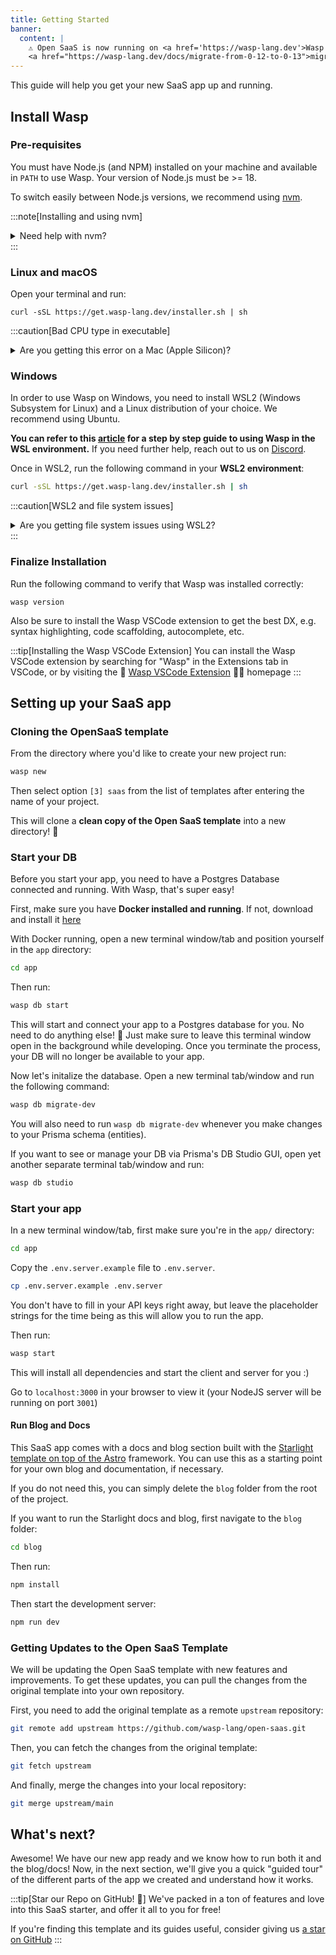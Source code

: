 ```yaml
---
title: Getting Started
banner:
  content: |
    ⚠️ Open SaaS is now running on <a href='https://wasp-lang.dev'>Wasp v0.13</a>! If you're running an older version of Open SaaS, please follow the 
    <a href="https://wasp-lang.dev/docs/migrate-from-0-12-to-0-13">migration instructions here</a> ⚠️
---
```


This guide will help you get your new SaaS app up and running.

## Install Wasp

### Pre-requisites

You must have Node.js (and NPM) installed on your machine and available in `PATH` to use Wasp.
Your version of Node.js must be >= 18.

To switch easily between Node.js versions, we recommend using [nvm](https://github.com/nvm-sh/nvm).

:::note[Installing and using nvm]
<details>
  <summary>
    Need help with nvm?
  </summary>
  <div>

Install nvm via your OS package manager (`apt`, `pacman`, `homebrew`, ...) or via the [nvm](https://github.com/nvm-sh/nvm#install--update-script) install script.

Then, install a version of Node.js that you need:

```shell
nvm install 20
```

Finally, whenever you need to ensure a specific version of Node.js is used, run:

```shell
nvm use 20
```

to set the Node.js version for the current shell session.

You can run

```shell
node -v
```

to check the version of Node.js currently being used in this shell session.

Check NVM repo for more details: https://github.com/nvm-sh/nvm.

  </div>
</details>
:::


### Linux and macOS

Open your terminal and run:

```shell
curl -sSL https://get.wasp-lang.dev/installer.sh | sh
```

:::caution[Bad CPU type in executable]
<details>
  <summary>
    Are you getting this error on a Mac (Apple Silicon)?
  </summary>
Given that the wasp binary is built for x86 and not for arm64 (Apple Silicon), you'll need to install <a href='https://support.apple.com/en-us/HT211861'>Rosetta on your Mac</a> if you are using a Mac with Mx (M1, M2, ...). Rosetta is a translation process that enables users to run applications designed for x86 on arm64 (Apple Silicon). To install Rosetta, run the following command in your terminal

```bash
softwareupdate --install-rosetta
```
Once Rosetta is installed, you should be able to run Wasp without any issues.
:::

</details>

### Windows

In order to use Wasp on Windows, you need to install WSL2 (Windows Subsystem for Linux) and a Linux distribution of your choice. We recommend using Ubuntu. 

**You can refer to this [article](https://wasp-lang.dev/blog/2023/11/21/guide-windows-development-wasp-wsl) for a step by step guide to using Wasp in the WSL environment.** If you need further help, reach out to us on [Discord](https://discord.gg/rzdnErX).

Once in WSL2, run the following command in your **WSL2 environment**:
```sh
curl -sSL https://get.wasp-lang.dev/installer.sh | sh
```

:::caution[WSL2 and file system issues]
<details>
  <summary>
    Are you getting file system issues using WSL2?
  </summary>
If you are using WSL2, make sure that your Wasp project is not on the Windows file system, <b>but instead on the Linux file system</b>. Otherwise, Wasp won't be able to detect file changes, due to this <a href='https://github.com/microsoft/WSL/issues/4739'>issue in WSL2</a>.
</details>
:::  

### Finalize Installation

Run the following command to verify that Wasp was installed correctly:

```shell
wasp version
```

Also be sure to install the Wasp VSCode extension to get the best DX, e.g. syntax highlighting, code scaffolding, autocomplete, etc.

:::tip[Installing the Wasp VSCode Extension]
You can install the Wasp VSCode extension by searching for "Wasp" in the Extensions tab in VSCode, or by visiting the 🐝 [Wasp VSCode Extension](https://marketplace.visualstudio.com/items?itemName=wasp-lang.wasp) 🧑‍💻 homepage
:::

## Setting up your SaaS app

### Cloning the OpenSaaS template

From the directory where you'd like to create your new project run:
```sh
wasp new
```

Then select option `[3] saas` from the list of templates after entering the name of your project.

This will clone a **clean copy of the Open SaaS template** into a new directory! 🎉

### Start your DB

Before you start your app, you need to have a Postgres Database connected and running. With Wasp, that's super easy!

First, make sure you have **Docker installed and running**. If not, download and install it [here](https://www.docker.com/products/docker-desktop/)

With Docker running, open a new terminal window/tab and position yourself in the `app` directory:

```sh
cd app
```

Then run:

```sh
wasp db start
```

This will start and connect your app to a Postgres database for you. No need to do anything else! 🤯 Just make sure to leave this terminal window open in the background while developing. Once you terminate the process, your DB will no longer be available to your app.

Now let's initalize the database. Open a new terminal tab/window and run the following command:

```sh
wasp db migrate-dev
```

You will also need to run `wasp db migrate-dev` whenever you make changes to your Prisma schema (entities).

If you want to see or manage your DB via Prisma's DB Studio GUI, open yet another separate terminal tab/window and run:

```sh
wasp db studio
```

### Start your app

In a new terminal window/tab, first make sure you're in the `app/` directory:

```sh
cd app
```

Copy the `.env.server.example` file to `.env.server`.

```sh
cp .env.server.example .env.server
```

You don't have to fill in your API keys right away, but leave the placeholder strings for the time being as this will allow you to run the app.

Then run:

```sh
wasp start
```

This will install all dependencies and start the client and server for you :)

Go to `localhost:3000` in your browser to view it (your NodeJS server will be running on port `3001`)

#### Run Blog and Docs

This SaaS app comes with a docs and blog section built with the [Starlight template on top of the Astro](https://starlight.astro.build) framework. You can use this as a starting point for your own blog and documentation, if necessary.

If you do not need this, you can simply delete the `blog` folder from the root of the project.

If you want to run the Starlight docs and blog, first navigate to the `blog` folder:

```sh
cd blog
```

Then run:

```sh
npm install
```

Then start the development server:

```sh
npm run dev
```

### Getting Updates to the Open SaaS Template

We will be updating the Open SaaS template with new features and improvements. To get these updates, you can pull the changes from the original template into your own repository.

First, you need to add the original template as a remote `upstream` repository:

```sh
git remote add upstream https://github.com/wasp-lang/open-saas.git
```

Then, you can fetch the changes from the original template:

```sh
git fetch upstream
```

And finally, merge the changes into your local repository:

```sh
git merge upstream/main
```

## What's next?

Awesome! We have our new app ready and we know how to run both it and the blog/docs! Now, in the next section, we'll give you a quick "guided tour" of the different parts of the app we created and understand how it works.

:::tip[Star our Repo on GitHub! 🌟]
We've packed in a ton of features and love into this SaaS starter, and offer it all to you for free!

If you're finding this template and its guides useful, consider giving us [a star on GitHub](https://github.com/wasp-lang/wasp)
:::
